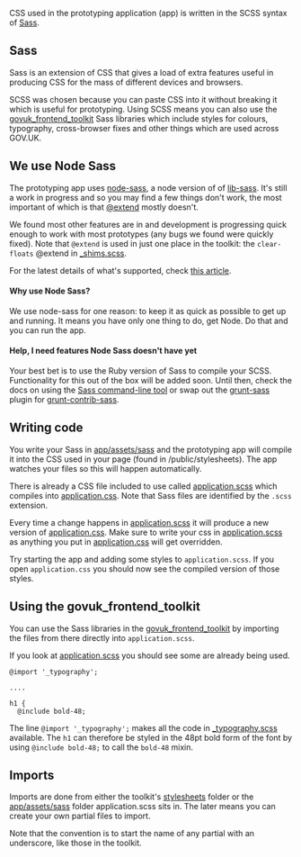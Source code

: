 CSS used in the prototyping application (app) is written in the SCSS syntax of [Sass](http://sass-lang.com/documentation/file.SASS_REFERENCE.html#syntax). 

## Sass

Sass is an extension of CSS that gives a load of extra features useful in producing CSS for the mass of different devices and browsers. 

SCSS was chosen because you can paste CSS into it without breaking it which is useful for prototyping. Using SCSS means you can also use the [govuk_frontend_toolkit](https://github.com/alphagov/govuk_frontend_toolkit) Sass libraries which include styles for colours, typography, cross-browser fixes and other things which are used across GOV.UK.

## We use Node Sass

The prototyping app uses [node-sass](https://github.com/andrew/node-sass), a node version of of [lib-sass](https://github.com/hcatlin/libsass). It's still a work in progress and so you may find a few things don't work, the most important of which is that [@extend](http://sass-lang.com/documentation/file.SASS_REFERENCE.html#extend) mostly doesn't. 

We found most other features are in and development is progressing quick enough to work with most prototypes (any bugs we found were quickly fixed). Note that `@extend` is used in just one place in the toolkit: the `clear-floats` @extend in [_shims.scss](https://github.com/alphagov/govuk_frontend_toolkit/blob/master/stylesheets/_shims.scss).

For the latest details of what's supported, check [this article](http://www.solitr.com/blog/2014/01/state-of-libsass/).

#### Why use Node Sass?

We use node-sass for one reason: to keep it as quick as possible to get up and running. It means you have only one thing to do, get Node. Do that and you can run the app.

#### Help, I need features Node Sass doesn't have yet

Your best bet is to use the Ruby version of Sass to compile your SCSS. Functionality for this out of the box will be added soon. Until then, check the docs on using the [Sass command-line tool](http://sass-lang.com/documentation/file.SASS_REFERENCE.html#using_sass) or swap out the [grunt-sass](https://github.com/sindresorhus/grunt-sass) plugin for [grunt-contrib-sass](https://github.com/gruntjs/grunt-contrib-sass).

## Writing code

You write your Sass in [app/assets/sass](../app/assets/sass) and the prototyping app will compile it into the CSS used in your page (found in /public/stylesheets). The app watches your files so this will happen automatically.

There is already a CSS file included to use called [application.scss](../app/assets/sass/application.scss) which compiles into [application.css](../public/stylesheets/application.css). Note that Sass files are identified by the `.scss` extension.

Every time a change happens in [application.scss](../app/assets/sass/application.scss) it will produce a new version of [application.css](../public/stylesheets/application.css). Make sure to write your css in [application.scss](../app/assets/sass/application.scss) as anything you put in [application.css](../public/stylesheets/application.css) will get overridden.

Try starting the app and adding some styles to `application.scss`. If you open `application.css` you should now see the compiled version of those styles.

## Using the govuk_frontend_toolkit

You can use the Sass libraries in the [govuk_frontend_toolkit](https://github.com/alphagov/govuk_frontend_toolkit) by importing the files from there directly into `application.scss`.

If you look at [application.scss](../app/assets/sass/application.scss) you should see some are already being used.

    @import '_typography';

    ....

    h1 {
      @include bold-48;

The line `@import '_typography';` makes all the code in [_typography.scss](https://github.com/alphagov/govuk_frontend_toolkit/blob/master/stylesheets/_typography.scss) available. The `h1` can therefore be styled in the 48pt bold form of the font by using `@include bold-48;` to call the `bold-48` mixin.

## Imports

Imports are done from either the toolkit's [stylesheets](https://github.com/alphagov/govuk_frontend_toolkit/tree/master/stylesheets/) folder or the [app/assets/sass](../app/assets/sass) folder application.scss sits in. The later means you can create your own partial files to import. 

Note that the convention is to start the name of any partial with an underscore, like those in the toolkit.
